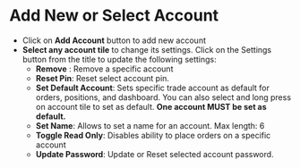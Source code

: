 # **Add New or Select Account**

- Click on **Add Account** button to add new account
- **Select any account tile** to change its settings. Click on the Settings button from the title to update the following settings:
  - **Remove** : Remove a specific account
  - **Reset Pin**: Reset select account pin.
  - **Set Default Account**: Sets specific trade account as default for orders, positions, and dashboard. You can also select and long press on account tile to set as default. **One account MUST be set as default.**
  - **Set Name**: Allows to set a name for an account. Max length: 6
  - **Toggle Read Only**: Disables ability to place orders on a specific account
  - **Update Password**: Update or Reset selected account password.